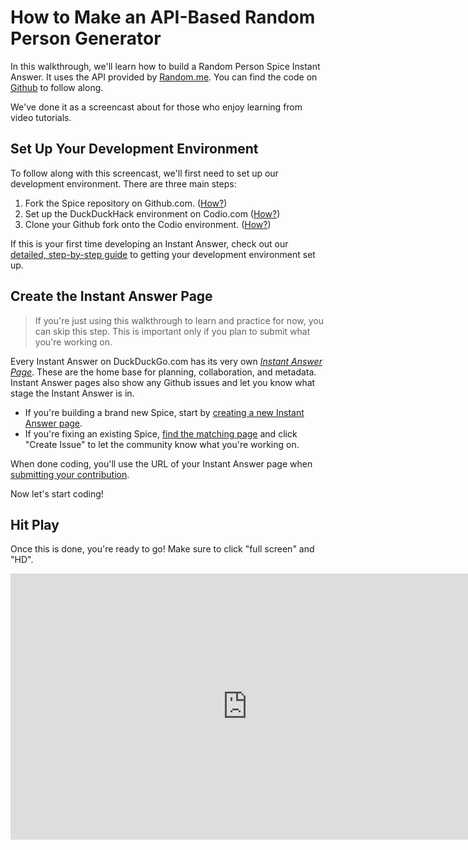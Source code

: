 # How to Make an API-Based Random Person Generator

In this walkthrough, we'll learn how to build a Random Person Spice Instant Answer. It uses the API provided by [Random.me](https://randomuser.me/). You can find the code on [Github](https://gist.github.com/moollaza/0f935d1b11eb66f1f2e8) to follow along.

We've done it as a screencast about for those who enjoy learning from video tutorials.

## Set Up Your Development Environment

To follow along with this screencast, we'll first need to set up our development environment. There are three main steps:

1. Fork the Spice repository on Github.com. ([How?](http://docs.duckduckhack.com/welcome/setup-dev-environment.html#1-fork-the-appropriate-repository-on-githubcom))
2. Set up the DuckDuckHack environment on Codio.com ([How?](http://docs.duckduckhack.com/welcome/setup-dev-environment.html#2-set-up-the-duckduckgo-environment-on-codiocom))
3. Clone your Github fork onto the Codio environment. ([How?](http://docs.duckduckhack.com/welcome/setup-dev-environment.html#3-clone-your-github-fork-onto-the-codio-environment))

If this is your first time developing an Instant Answer, check out our [detailed, step-by-step guide](http://docs.duckduckhack.com/welcome/setup-dev-environment.html) to getting your development environment set up.

## Create the Instant Answer Page

> If you're just using this walkthrough to learn and practice for now, you can skip this step. This is important only if you plan to submit what you're working on.

Every Instant Answer on DuckDuckGo.com has its very own [*Instant Answer Page*](https://duck.co/ia/). These are the home base for planning, collaboration, and metadata. Instant Answer pages also show any Github issues and let you know what stage the Instant Answer is in.

- If you're building a brand new Spice, start by [creating a new Instant Answer page](https://duck.co/ia/new_ia).
- If you're fixing an existing Spice, [find the matching page](https://duck.co/ia) and click "Create Issue" to let the community know what you're working on.

When done coding, you'll use the URL of your Instant Answer page when [submitting your contribution](http://docs.duckduckhack.com/submitting/submitting-overview.html).

Now let's start coding!

## Hit Play

Once this is done, you're ready to go! Make sure to click "full screen" and "HD".

<iframe src="https://player.vimeo.com/video/146959080?byline=0" width="757" height="426" frameborder="0" webkitallowfullscreen mozallowfullscreen allowfullscreen></iframe>

